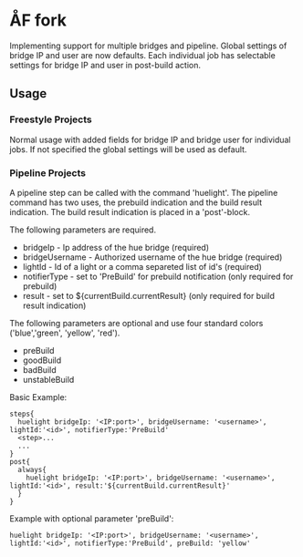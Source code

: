 # ÅF fork

Implementing support for multiple bridges and pipeline. Global settings of bridge IP and
user are now defaults. Each individual job has selectable settings for bridge IP and user
in post-build action.


## Usage
### Freestyle Projects
Normal usage with added fields for bridge IP and bridge user for individual jobs.
If not specified the global settings will be used as default.
### Pipeline Projects
A pipeline step can be called with the command 'huelight'.
The pipeline command has two uses, the prebuild indication and the build
result indication. The build result indication is placed in a 'post'-block.

The following parameters are required.
* bridgeIp  - Ip address of the hue bridge (required)
* bridgeUsername  - Authorized username of the hue bridge (required)
* lightId - Id of a light or a comma separeted list of id's (required)
* notifierType  - set to 'PreBuild' for prebuild notification (only required for prebuild)
* result  - set to ${currentBuild.currentResult} (only required for build result indication)


The following parameters are optional and use four standard colors ('blue','green', 'yellow', 'red').
* preBuild
* goodBuild
* badBuild
* unstableBuild

Basic Example:
```
steps{
  huelight bridgeIp: '<IP:port>', bridgeUsername: '<username>', lightId:'<id>', notifierType:'PreBuild'
  <step>...
  ...
}
post{
  always{
    huelight bridgeIp: '<IP:port>', bridgeUsername: '<username>', lightId:'<id>', result:'${currentBuild.currentResult}'
  }
}
 ```

Example with optional parameter 'preBuild':
 ```
 huelight bridgeIp: '<IP:port>', bridgeUsername: '<username>', lightId:'<id>', notifierType:'PreBuild', preBuild: 'yellow'
 ```
